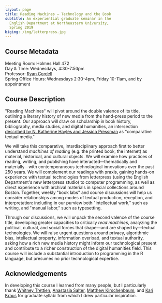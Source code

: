 ```yaml
---
layout: page
title: Reading Machines — Technology and the Book
subtitle: An experiential graduate seminar in the 
  English Department at Northeastern University,
  Spring 2019
bigimg: /img/letterpress.jpg
---
```


## Course Metadata

Meeting Room: Holmes Hall 472  
Day & Time: Wednesdays, 4:30-7:50pm  
Professor: [Ryan Cordell](mailto:r.cordell@northeastern.edu)  
Spring Office Hours: Wednesdays 2:30-4pm, Friday 10-11am, and by appointment

## Course Description

"Reading Machines" will pivot around the double valence of its title, outlining a literary history of new media from the hand-press period to the present. Our approach will draw on scholarship in book history, bibliography, media studies, and digital humanities, an intersection [described by N. Katherine Hayles and Jessica Pressman](https://www.upress.umn.edu/book-division/books/comparative-textual-media) as "comparative textual media." 

We will take this comparative, interdisciplinary approach first to better understand *machines of reading* (e.g. the printed book, the internet) as material, historical, and cultural objects. We will examine how practices of reading, writing, and publishing have interacted—thematically and materially—with contemporaneous technological innovations over the past 250 years. We will complement our readings with praxis, gaining hands-on experience with textual technologies from letterpress (using the English Department's new letterpress studio) to computer programming, as well as direct experience with archival materials in special collections around Boston. Together, weekly "book labs" and course discussions will help us consider relationships among modes of textual production, reception, and interpretation: including in our purview both "intellectual work," such as writing, and "manual labor," such as typesetting. 

Through our discussions, we will unpack the second valence of the course title, developing greater capacities to critically *read machines*, analyzing the political, cultural, and social forces that shape—and are shaped by—textual technologies. We will raise urgent questions around privacy, algorithmic bias, intellectual property, information overload, and textual authority, asking how a rich new media history might inform our technological present and contribute to a richer construction of the digital humanities field. This course will include a substantial introduction to programming in the R language, but presumes no prior technological expertise. 

## Acknowledgements

In developing this course I learned from many people, but I particularly thank [Whitney Trettien](http://whitneyannetrettien.com/), [Anastasia Salter](http://selfloud.net/), [Matthew Kirschenbaum](https://mkirschenbaum.wordpress.com/), and [Kari Kraus](http://www.karikraus.com/) for graduate syllabi from which I drew particular inspiration. 